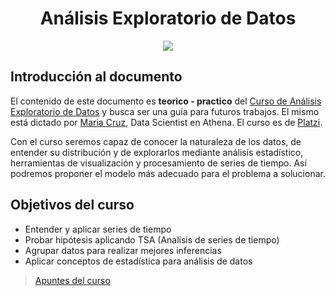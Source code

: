 <div align="center">
    <h1>Análisis Exploratorio de Datos</h1>
    <img src="https://imgur.com/m4KWSIa.png" width="">
</div>

## Introducción al documento

El contenido de este documento es **teorico - practico** del [Curso de Análisis Exploratorio de Datos](https://platzi.com/cursos/analisis-exploratorio-datos/) y busca ser una guía para futuros trabajos. El mismo está dictado por [Maria Cruz](https://platzi.com/profesores/CgMcruzg/), Data Scientist en Athena. El curso es de [Platzi](https://platzi.com).

Con el curso seremos capaz de conocer la naturaleza de los datos, de entender su distribución y de explorarlos mediante análisis estadístico, herramientas de visualización y procesamiento de series de tiempo. Así podremos proponer el modelo más adecuado para el problema a solucionar.

## Objetivos del curso

- Entender y aplicar series de tiempo
- Probar hipótesis aplicando TSA (Analisis de series de tiempo)
- Agrupar datos para realizar mejores inferencias
- Aplicar conceptos de estadística para análisis de datos

> [Apuntes del curso](apuntes.md)